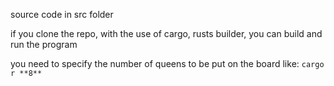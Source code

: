 source code in src folder

if you clone the repo, with the use of cargo, rusts builder, you can build and run the program

you need to specify the number of queens to be put on the board like: ```cargo r **8**```
